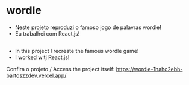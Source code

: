 # wordle

- Neste projeto reproduzi o famoso jogo de palavras wordle!
- Eu trabalhei com React.js!

##

- In this project I recreate the famous wordle game!
- I worked witj React.js! 

Confira o projeto / Access the project itself: https://wordle-1hahc2ebh-bartoszzdev.vercel.app/
